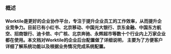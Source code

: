 ### 概述
#### Worktile是更好的企业协作平台，专注于提升企业员工的工作效率，从而提升企业竞争力。目前已有小红书、北京移动、中国光大银行、京东金融、中国东方航空、招商银行、迪卡侬、中广核、北京奔驰、永辉超市等数十个行业内上万家企业都在使用。本文档对Worktile的企业后台配置做了详细说明， 主要为了方便客户详细了解系统功能以及根据业务情况完成系统配置。